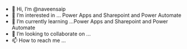- 👋 Hi, I’m @naveensaip
- 👀 I’m interested in ... Power Apps and Sharepoint and Power Automate
- 🌱 I’m currently learning ...Power Apps and Sharepoint and Power Automate
- 💞️ I’m looking to collaborate on ... 
- 📫 How to reach me ...

<!---
naveensaip/naveensaip is a ✨ special ✨ repository because its `README.md` (this file) appears on your GitHub profile.
You can click the Preview link to take a look at your changes.
--->
